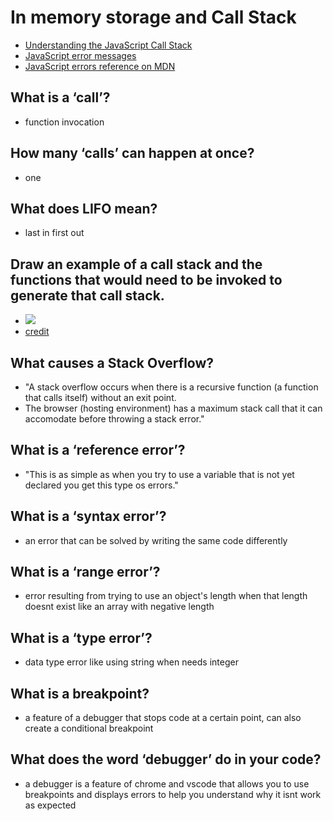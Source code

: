 # In memory storage and Call Stack
- [Understanding the JavaScript Call Stack](https://medium.freecodecamp.org/understanding-the-javascript-call-stack-861e41ae61d4)
- [JavaScript error messages](https://codeburst.io/javascript-error-messages-debugging-d23f84f0ae7c)
- [JavaScript errors reference on MDN](https://developer.mozilla.org/en-US/docs/Web/JavaScript/Reference/Errors)
## What is a ‘call’?
-  function invocation
## How many ‘calls’ can happen at once?
- one 
## What does LIFO mean?
- last in first out
## Draw an example of a call stack and the functions that would need to be invoked to generate that call stack.
- <img src="https://user-images.githubusercontent.com/115520730/202830203-07308784-cf51-4a17-9b5b-216d3a02be42.png" />
- [credit](https://javascript.plainenglish.io/node-call-stack-explained-fd9df1c49d2e)
## What causes a Stack Overflow?
- "A stack overflow occurs when there is a recursive function (a function that calls itself) without an exit point. 
- The browser (hosting environment) has a maximum stack call that it can accomodate before throwing a stack error."
## What is a ‘reference error’?
- "This is as simple as when you try to use a variable that is not yet declared you get this type os errors."
## What is a ‘syntax error’?
- an error that can be solved by writing the same code differently 
## What is a ‘range error’?
- error resulting from trying to use an object's length when that length doesnt exist like an array with negative length
## What is a ‘type error’?
- data type error like using string when needs integer 
## What is a breakpoint?
- a feature of a debugger that stops code at a certain point, can also create a conditional breakpoint
## What does the word ‘debugger’ do in your code?
- a debugger is a feature of chrome and vscode that allows you to use breakpoints and displays errors to help you understand why it isnt work as expected
